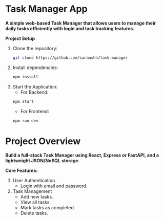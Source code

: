 # Task Manager App

**A simple web-based Task Manager that allows users to manage their daily tasks efficiently with login and task tracking features.**

**Project Setup**

1. Clone the repository:
   ```bash
   git clone https://github.com/saranshh/task-manager
   ```
2. Install dependencies:
   ```bash
   npm install
   ```
3. Start the Application:
   - For Backend: 
   ```bash
   npm start
   ```
   - For Frontend:
   ```bash
   npm run dev
   ```

# Project Overview

**Build a full-stack Task Manager using React, Express or FastAPI, and a lightweight JSON/NoSQL storage.**

**Core Features:**

1. User Authentication
   - Login with email and password.
2. Task Management
   - Add new tasks.
   - View all tasks.
   - Mark tasks as completed.
   - Delete tasks.



